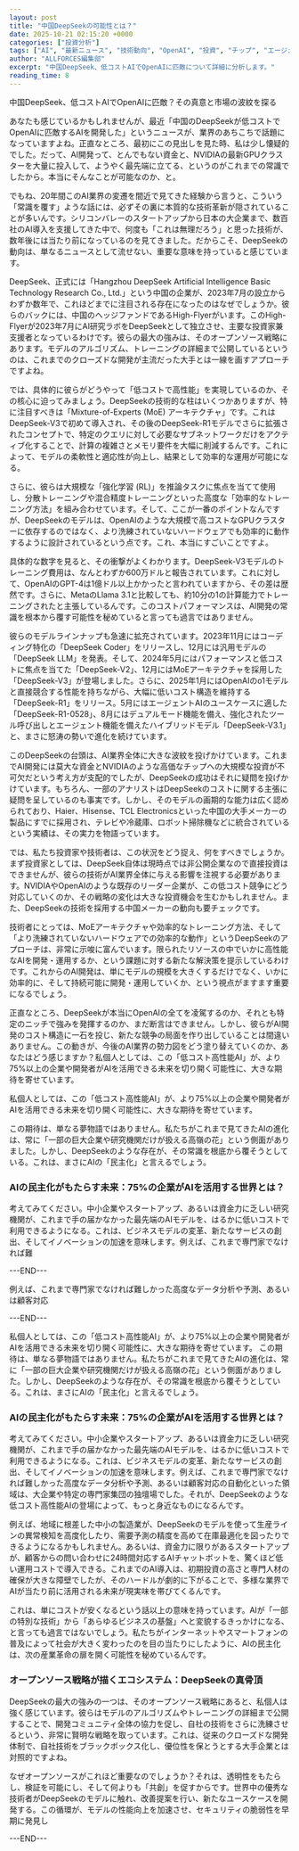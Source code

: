 ```yaml
---
layout: post
title: "中国DeepSeekの可能性とは？"
date: 2025-10-21 02:15:20 +0000
categories: ["投資分析"]
tags: ["AI", "最新ニュース", "技術動向", "OpenAI", "投資", "チップ", "エージェント"]
author: "ALLFORCES編集部"
excerpt: "中国DeepSeek、低コストAIでOpenAIに匹敵について詳細に分析します。"
reading_time: 8
---
```


中国DeepSeek、低コストAIでOpenAIに匹敵？その真意と市場の波紋を探る

あなたも感じているかもしれませんが、最近「中国のDeepSeekが低コストでOpenAIに匹敵するAIを開発した」というニュースが、業界のあちこちで話題になっていますよね。正直なところ、最初にこの見出しを見た時、私は少し懐疑的でした。だって、AI開発って、とんでもない資金と、NVIDIAの最新GPUクラスターを大量に投入して、ようやく最先端に立てる、というのがこれまでの常識でしたから。本当にそんなことが可能なのか、と。

でもね、20年間このAI業界の変遷を間近で見てきた経験から言うと、こういう「常識を覆す」ような話には、必ずその裏に本質的な技術革新が隠されていることが多いんです。シリコンバレーのスタートアップから日本の大企業まで、数百社のAI導入を支援してきた中で、何度も「これは無理だろう」と思った技術が、数年後には当たり前になっているのを見てきました。だからこそ、DeepSeekの動向は、単なるニュースとして流せない、重要な意味を持っていると感じています。

DeepSeek、正式には「Hangzhou DeepSeek Artificial Intelligence Basic Technology Research Co., Ltd.」という中国の企業が、2023年7月の設立からわずか数年で、これほどまでに注目される存在になったのはなぜでしょうか。彼らのバックには、中国のヘッジファンドであるHigh-Flyerがいます。このHigh-Flyerが2023年7月にAI研究ラボをDeepSeekとして独立させ、主要な投資家兼支援者となっているわけです。彼らの最大の強みは、そのオープンソース戦略にあります。モデルのアルゴリズム、トレーニングの詳細まで公開しているというのは、これまでのクローズドな開発が主流だった大手とは一線を画すアプローチですよね。

では、具体的に彼らがどうやって「低コストで高性能」を実現しているのか、その核心に迫ってみましょう。DeepSeekの技術的な柱はいくつかありますが、特に注目すべきは「Mixture-of-Experts (MoE) アーキテクチャ」です。これはDeepSeek-V3で初めて導入され、その後のDeepSeek-R1モデルでさらに拡張されたコンセプトで、特定のクエリに対して必要なサブネットワークだけをアクティブ化することで、計算の複雑さとメモリ要件を大幅に削減するんです。これによって、モデルの柔軟性と適応性が向上し、結果として効率的な運用が可能になる。

さらに、彼らは大規模な「強化学習 (RL)」を推論タスクに焦点を当てて使用し、分散トレーニングや混合精度トレーニングといった高度な「効率的なトレーニング方法」を組み合わせています。そして、ここが一番のポイントなんですが、DeepSeekのモデルは、OpenAIのような大規模で高コストなGPUクラスターに依存するのではなく、より洗練されていないハードウェアでも効率的に動作するように設計されているという点です。これ、本当にすごいことですよ。

具体的な数字を見ると、その衝撃がよくわかります。DeepSeek-V3モデルのトレーニング費用は、なんとわずか600万ドルと報告されています。これに対して、OpenAIのGPT-4は1億ドル以上かかったと言われていますから、その差は歴然です。さらに、MetaのLlama 3.1と比較しても、約10分の1の計算能力でトレーニングされたと主張しているんです。このコストパフォーマンスは、AI開発の常識を根本から覆す可能性を秘めていると言っても過言ではありません。

彼らのモデルラインナップも急速に拡充されています。2023年11月にはコーディング特化の「DeepSeek Coder」をリリースし、12月には汎用モデルの「DeepSeek LLM」を発表。そして、2024年5月にはパフォーマンスと低コストに焦点を当てた「DeepSeek-V2」、12月にはMoEアーキテクチャを採用した「DeepSeek-V3」が登場しました。さらに、2025年1月にはOpenAIのo1モデルと直接競合する性能を持ちながら、大幅に低いコスト構造を維持する「DeepSeek-R1」をリリース。5月にはエージェントAIのユースケースに適した「DeepSeek-R1-0528」、8月にはデュアルモード機能を備え、強化されたツール呼び出しとエージェント機能を備えたハイブリッドモデル「DeepSeek-V3.1」と、まさに怒涛の勢いで進化を続けています。

このDeepSeekの台頭は、AI業界全体に大きな波紋を投げかけています。これまでAI開発には莫大な資金とNVIDIAのような高価なチップへの大規模な投資が不可欠だという考え方が支配的でしたが、DeepSeekの成功はそれに疑問を投げかけています。もちろん、一部のアナリストはDeepSeekのコストに関する主張に疑問を呈しているのも事実です。しかし、そのモデルの画期的な能力は広く認められており、Haier、Hisense、TCL Electronicsといった中国の大手メーカーの製品にすでに採用され、テレビや冷蔵庫、ロボット掃除機などに統合されているという実績は、その実力を物語っています。

では、私たち投資家や技術者は、この状況をどう捉え、何をすべきでしょうか。まず投資家としては、DeepSeek自体は現時点では非公開企業なので直接投資はできませんが、彼らの技術がAI業界全体に与える影響を注視する必要があります。NVIDIAやOpenAIのような既存のリーダー企業が、この低コスト競争にどう対応していくのか、その戦略の変化は大きな投資機会を生むかもしれません。また、DeepSeekの技術を採用する中国メーカーの動向も要チェックです。

技術者にとっては、MoEアーキテクチャや効率的なトレーニング方法、そして「より洗練されていないハードウェアでの効率的な動作」というDeepSeekのアプローチは、非常に示唆に富んでいます。限られたリソースの中でいかに高性能なAIを開発・運用するか、という課題に対する新たな解決策を提示しているわけです。これからのAI開発は、単にモデルの規模を大きくするだけでなく、いかに効率的に、そして持続可能に開発・運用していくか、という視点がますます重要になるでしょう。

正直なところ、DeepSeekが本当にOpenAIの全てを凌駕するのか、それとも特定のニッチで強みを発揮するのか、まだ断言はできません。しかし、彼らがAI開発のコスト構造に一石を投じ、新たな競争の局面を作り出していることは間違いありません。この動きが、今後のAI業界の勢力図をどう塗り替えていくのか、あなたはどう感じますか？私個人としては、この「低コスト高性能AI」が、より75%以上の企業や開発者がAIを活用できる未来を切り開く可能性に、大きな期待を寄せています。

私個人としては、この「低コスト高性能AI」が、より75%以上の企業や開発者がAIを活用できる未来を切り開く可能性に、大きな期待を寄せています。

この期待は、単なる夢物語ではありません。私たちがこれまで見てきたAIの進化は、常に「一部の巨大企業や研究機関だけが扱える高嶺の花」という側面がありました。しかし、DeepSeekのような存在が、その常識を根底から覆そうとしている。これは、まさにAIの「民主化」と言えるでしょう。

### AIの民主化がもたらす未来：75%の企業がAIを活用する世界とは？

考えてみてください。中小企業やスタートアップ、あるいは資金力に乏しい研究機関が、これまで手の届かなかった最先端のAIモデルを、はるかに低いコストで利用できるようになる。これは、ビジネスモデルの変革、新たなサービスの創出、そしてイノベーションの加速を意味します。例えば、これまで専門家でなければ難

---END---

例えば、これまで専門家でなければ難しかった高度なデータ分析や予測、あるいは顧客対応

---END---

私個人としては、この「低コスト高性能AI」が、より75%以上の企業や開発者がAIを活用できる未来を切り開く可能性に、大きな期待を寄せています。 この期待は、単なる夢物語ではありません。私たちがこれまで見てきたAIの進化は、常に「一部の巨大企業や研究機関だけが扱える高嶺の花」という側面がありました。しかし、DeepSeekのような存在が、その常識を根底から覆そうとしている。これは、まさにAIの「民主化」と言えるでしょう。

### AIの民主化がもたらす未来：75%の企業がAIを活用する世界とは？

考えてみてください。中小企業やスタートアップ、あるいは資金力に乏しい研究機関が、これまで手の届かなかった最先端のAIモデルを、はるかに低いコストで利用できるようになる。これは、ビジネスモデルの変革、新たなサービスの創出、そしてイノベーションの加速を意味します。例えば、これまで専門家でなければ難しかった高度なデータ分析や予測、あるいは顧客対応の自動化といった領域は、大企業や特定の専門家集団の独壇場でした。それが、DeepSeekのような低コスト高性能AIの登場によって、もっと身近なものになるんです。

例えば、地域に根差した中小の製造業が、DeepSeekのモデルを使って生産ラインの異常検知を高度化したり、需要予測の精度を高めて在庫最適化を図ったりできるようになるかもしれません。あるいは、資金力に限りがあるスタートアップが、顧客からの問い合わせに24時間対応するAIチャットボットを、驚くほど低い運用コストで導入できる。これまでのAI導入は、初期投資の高さと専門人材の確保が大きな障壁でしたが、そのハードルが劇的に下がることで、多様な業界でAIが当たり前に活用される未来が現実味を帯びてくるんです。

これは、単にコストが安くなるという話以上の意味を持っています。AIが「一部の特別な技術」から「あらゆるビジネスの基盤」へと変貌するきっかけになる、と言っても過言ではないでしょう。私たちがインターネットやスマートフォンの普及によって社会が大きく変わったのを目の当たりにしたように、AIの民主化は、次の産業革命の扉を開く可能性を秘めているんです。

### オープンソース戦略が描くエコシステム：DeepSeekの真骨頂

DeepSeekの最大の強みの一つは、そのオープンソース戦略にあると、私個人は強く感じています。彼らはモデルのアルゴリズムやトレーニングの詳細まで公開することで、開発コミュニティ全体の協力を促し、自社の技術をさらに洗練させるという、非常に賢明な戦略を取っています。これは、従来のクローズドな開発体制で、自社技術をブラックボックス化し、優位性を保とうとする大手企業とは対照的ですよね。

なぜオープンソースがこれほど重要なのでしょうか？それは、透明性をもたらし、検証を可能にし、そして何よりも「共創」を促すからです。世界中の優秀な技術者がDeepSeekのモデルに触れ、改善提案を行い、新たなユースケースを開発する。この循環が、モデルの性能向上を加速させ、セキュリティの脆弱性を早期に発見し

---END---